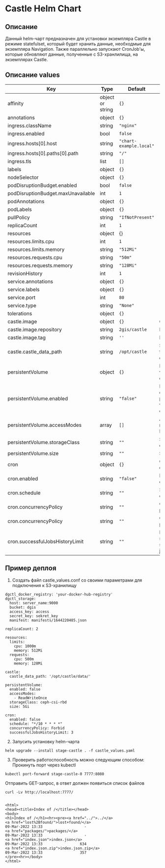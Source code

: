 # Castle Helm Chart
## Описание
Данный helm-чарт предназначен для установки экземпляра Castle в режиме statefulset, который будет хранить данные, необходмые для экземпляра Navigation. Также параллельно запускают CronJob'ы, которые обновляют данные, полученные с S3-хранлилища, на экземплярах Castle.


## Описание values
| Key | Type | Default | Description |
|-----|------|---------|-------------|
| affinity | object or string | `{}` |  |
| annotations | object | `{}` |  |
| ingress.className | string | `"nginx"` |  |
| ingress.enabled | bool | `false` |  |
| ingress.hosts[0].host | string | `"chart-example.local"` |  |
| ingress.hosts[0].paths[0].path | string | `"/"` |  |
| ingress.tls | list | `[]` |  |
| labels | object | `{}` |  |
| nodeSelector | object | `{}` |  |
| podDisruptionBudget.enabled | bool | `false` |  |
| podDisruptionBudget.maxUnavailable | int | `1` |  |
| podAnnotations | object | `{}` |  |
| podLabels | object | `{}` |  |
| pullPolicy | string | `"IfNotPresent"` |  |
| replicaCount | int | `1` |  |
| resources | object | {} |  |
| resources.limits.cpu | int | `1` |  |
| resources.limits.memory | string | `"512Mi"` |  |
| resources.requests.cpu | string | `"50m"` |  |
| resources.requests.memory | string | `"128Mi"` |  |
| revisionHistory | int | `1` |  |
| service.annotations | object | `{}` |  |
| service.labels | object | `{}` |  |
| service.port | int | `80` |  |
| service.type | string | `"None"` |  |
| tolerations | object | `{}` |  |
| castle.image | object | `{}` | Castle image  |
| castle.image.repository | string | `2gis/castle` | Image name  |
| castle.image.tag | string | `''` | Image tag  |
| castle.castle_data_path | string | `/opt/castle` | Store path for castle data  |
| persistentVolume | object | `{}` | Persistent volume definition |
| persistentVolume.enabled | string | `"false"` | Enable or disable persistent volume claim |
| persistentVolume.accessModes | array | `[]` | Access modes for PV |
| persistentVolume.storageClass | string | `""` | Storage class for PV |
| persistentVolume.size | string | `""` | Size of PV |
| cron | object | `{}` | Cron job definition |
| cron.enabled | string | `"false"` | Enable or disable cron | 
| cron.schedule | string | `""` | Schedule in cron format |
| cron.concurrencyPolicy | string | `""` | Concurrency policy |
| cron.concurrencyPolicy | string | `""` | Concurrency policy |
| cron.successfulJobsHistoryLimit | string | `""` | Number of stored succeful jobs |






## Пример деплоя
1. Создать файл castle_values.conf со своими параметрами для подключения к S3-хранилищу
```
dgctl_docker_registry: 'your-docker-hub-registry'
dgctl_storage:
  host: server_name:9000
  bucket: dgis
  access_key: access
  secret_key: sekret_key
  manifest: manifests/1644220485.json
 
replicaCount: 2

resources:
  limits:
    cpu: 1000m
    memory: 512Mi
  requests:
    cpu: 500m
    memory: 128Mi

castle:
  castle_data_path: '/opt/castle/data/'

persistentVolume:
  enabled: false
  accessModes:
    - ReadWriteOnce
  storageClass: ceph-csi-rbd
  size: 5Gi

cron:
  enabled: false
  schedule: "*/10 * * * *"
  concurrencyPolicy: Forbid
  successfulJobsHistoryLimit: 3
```

2. Запусить установку helm-чарта
```
helm upgrade --install stage-castle . -f castle_values.yaml
```
3. Проверить работоспособность можно следующим способом:
Прокинуть порт через kubectl 

```
kubectl port-forward stage-castle-0 7777:8080
```
Отправить GET-запрос, в ответ должен появиться список файлов

```
curl -Lv http://localhost:7777/


<html>
<head><title>Index of /</title></head>
<body>
<h1>Index of /</h1><hr><pre><a href="../">../</a>
<a href="lost%2Bfound/">lost+found/</a>                                        09-Mar-2022 13:33                   -
<a href="packages/">packages/</a>                                          09-Mar-2022 13:33                   -
<a href="index.json">index.json</a>                                         09-Mar-2022 13:33                 634
<a href="index.json.zip">index.json.zip</a>                                     09-Mar-2022 13:33                 357
</pre><hr></body>
</html>
```